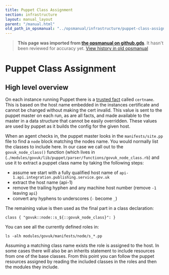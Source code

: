 ```yaml
---
title: Puppet Class Assignment
section: infrastructure
layout: manual_layout
parent: "/manual.html"
old_path_in_opsmanual: "../opsmanual/infrastructure/puppet-class-assignment.md"
---
```




> **This page was imported from [the opsmanual on github.gds](https://github.gds/gds/opsmanual)**.
It hasn't been reviewed for accuracy yet.
[View history in old opsmanual](https://github.gds/gds/opsmanual/tree/master/infrastructure/puppet-class-assignment.md)


# Puppet Class Assignment

## High level overview

On each instance running Puppet there is a [trusted fact](http://www.sebdangerfield.me.uk/2015/06/puppet-trusted-facts/)
called `certname`. This is based on the host name embedded in the instances certificate
and cannot be changed without making the cert invalid. This value is sent to the puppet master
on each run, as are all facts, and made available to the master in a data structure that cannot be easily overridden.
These values are used by puppet as it builds the config for the given host.

When an agent checks in, the puppet master looks in the `manifests/site.pp` file to find a `node` block matching 
the nodes name. You would normally list the classes to include here. In our case we call out to the 
`govuk_node_class()` function (which lives in (`./modules/govuk/lib/puppet/parser/functions/govuk_node_class.rb`)
and use it to extract a puppet class name by taking the following steps:

  * assume we start with a fully qualified host name of `api-1.api.integration.publishing.service.gov.uk
`
  * extract the host name (api-1)
  * remove the trailing hyphen and any machine host number (remove `-1` leaving `api`)
  * convert any hyphens to underscores (`-` become `_`)

The remaining value is then used as the final part in a class declaration:

    class { "govuk::node::s_${::govuk_node_class}": }

You can see all the currently defined roles in:

    ls -alh modules/govuk/manifests/node/s_*.pp

Assuming a matching class name exists the role is assigned to the host. In some cases there will also be an inherits
statement to include resources from one of the base classes. From this point you can follow the puppet resources
 assigned by reading the included classes in the roles and then the modules they include.


